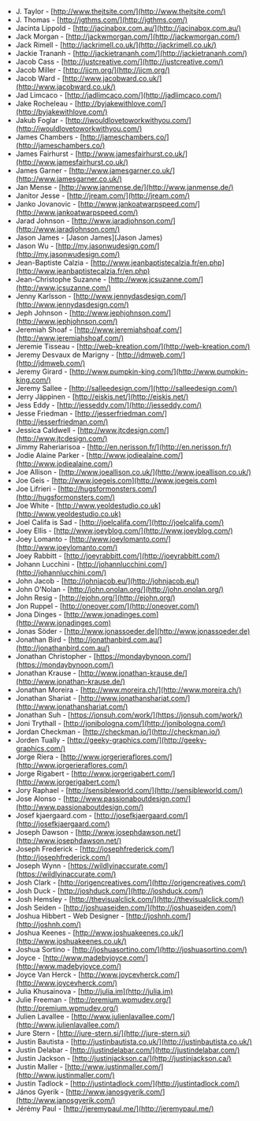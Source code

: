  * J. Taylor - [http://www.thejtsite.com/](http://www.thejtsite.com/)
 * J. Thomas - [http://jgthms.com/](http://jgthms.com/)
 * Jacinta Lippold - [http://jacinabox.com.au/](http://jacinabox.com.au/)
 * Jack Morgan - [http://jackwmorgan.com/](http://jackwmorgan.com/)
 * Jack Rimell - [http://jackrimell.co.uk/](http://jackrimell.co.uk/)
 * Jackie Trananh - [http://jackietrananh.com/](http://jackietrananh.com/)
 * Jacob Cass - [http://justcreative.com/](http://justcreative.com/)
 * Jacob Miller - [http://jjcm.org/](http://jjcm.org/)
 * Jacob Ward - [http://www.jacobward.co.uk/](http://www.jacobward.co.uk/)
 * Jad Limcaco - [http://jadlimcaco.com/](http://jadlimcaco.com/)
 * Jake Rocheleau - [http://byjakewithlove.com/](http://byjakewithlove.com/)
 * Jakub Foglar - [http://iwouldlovetoworkwithyou.com/](http://iwouldlovetoworkwithyou.com/)
 * James Chambers - [http://jameschambers.co/](http://jameschambers.co/)
 * James Fairhurst - [http://www.jamesfairhurst.co.uk/](http://www.jamesfairhurst.co.uk/)
 * James Garner - [http://www.jamesgarner.co.uk/](http://www.jamesgarner.co.uk/)
 * Jan Mense - [http://www.janmense.de/](http://www.janmense.de/)
 * Janitor Jesse - [http://jream.com/](http://jream.com/)
 * Janko Jovanovic - [http://www.jankoatwarpspeed.com/](http://www.jankoatwarpspeed.com/)
 * Jarad Johnson - [http://www.jaradjohnson.com/](http://www.jaradjohnson.com/)
 * Jason James - [Jason James](Jason James)
 * Jason Wu - [http://my.jasonwudesign.com/](http://my.jasonwudesign.com/)
 * Jean-Baptiste Calzia - [http://www.jeanbaptistecalzia.fr/en.php](http://www.jeanbaptistecalzia.fr/en.php)
 * Jean-Christophe Suzanne - [http://www.jcsuzanne.com/](http://www.jcsuzanne.com/)
 * Jenny Karlsson - [http://www.jennydasdesign.com/](http://www.jennydasdesign.com/)
 * Jeph Johnson - [http://www.jephjohnson.com/](http://www.jephjohnson.com/)
 * Jeremiah Shoaf - [http://www.jeremiahshoaf.com/](http://www.jeremiahshoaf.com/)
 * Jeremie Tisseau - [http://web-kreation.com/](http://web-kreation.com/)
 * Jeremy Desvaux de Marigny - [http://jdmweb.com/](http://jdmweb.com/)
 * Jeremy Girard - [http://www.pumpkin-king.com/](http://www.pumpkin-king.com/)
 * Jeremy Sallee - [http://salleedesign.com/](http://salleedesign.com/)
 * Jerry Jäppinen - [http://eiskis.net/](http://eiskis.net/)
 * Jess Eddy - [http://jesseddy.com/](http://jesseddy.com/)
 * Jesse Friedman - [http://jesserfriedman.com/](http://jesserfriedman.com/)
 * Jessica Caldwell - [http://www.jtcdesign.com/](http://www.jtcdesign.com/)
 * Jimmy Raheriarisoa - [http://en.nerisson.fr/](http://en.nerisson.fr/)
 * Jodie Alaine Parker - [http://www.jodiealaine.com/](http://www.jodiealaine.com/)
 * Joe Allison - [http://www.joeallison.co.uk/](http://www.joeallison.co.uk/)
 * Joe Geis - [http://www.joegeis.com](http://www.joegeis.com)
 * Joe Lifrieri - [http://hugsformonsters.com/](http://hugsformonsters.com/)
 * Joe White - [http://www.yeoldestudio.co.uk](http://www.yeoldestudio.co.uk)
 * Joel Califa is Sad - [http://joelcalifa.com/](http://joelcalifa.com/)
 * Joey Ellis - [http://www.joeyblog.com/](http://www.joeyblog.com/)
 * Joey Lomanto - [http://www.joeylomanto.com/](http://www.joeylomanto.com/)
 * Joey Rabbitt - [http://joeyrabbitt.com/](http://joeyrabbitt.com/)
 * Johann Lucchini - [http://johannlucchini.com/](http://johannlucchini.com/)
 * John Jacob - [http://johnjacob.eu/](http://johnjacob.eu/)
 * John O'Nolan - [http://john.onolan.org/](http://john.onolan.org/)
 * John Resig - [http://ejohn.org/](http://ejohn.org/)
 * Jon Ruppel - [http://oneover.com/](http://oneover.com/)
 * Jona Dinges - [http://www.jonadinges.com](http://www.jonadinges.com)
 * Jonas Söder - [http://www.jonassoeder.de](http://www.jonassoeder.de)
 * Jonathan Bird - [http://jonathanbird.com.au/](http://jonathanbird.com.au/)
 * Jonathan Christopher - [https://mondaybynoon.com/](https://mondaybynoon.com/)
 * Jonathan Krause - [http://www.jonathan-krause.de/](http://www.jonathan-krause.de/)
 * Jonathan Moreira - [http://www.moreira.ch/](http://www.moreira.ch/)
 * Jonathan Shariat - [http://www.jonathanshariat.com/](http://www.jonathanshariat.com/)
 * Jonathan Suh - [https://jonsuh.com/work/](https://jonsuh.com/work/)
 * Joni Trythall - [http://jonibologna.com/](http://jonibologna.com/)
 * Jordan Checkman - [http://checkman.io/](http://checkman.io/)
 * Jorden Tually - [http://geeky-graphics.com/](http://geeky-graphics.com/)
 * Jorge Riera - [http://www.jorgerieraflores.com/](http://www.jorgerieraflores.com/)
 * Jorge Rigabert - [http://www.jorgerigabert.com/](http://www.jorgerigabert.com/)
 * Jory Raphael - [http://sensibleworld.com/](http://sensibleworld.com/)
 * Jose Alonso - [http://www.passionaboutdesign.com/](http://www.passionaboutdesign.com/)
 * Josef kjaergaard.com - [http://josefkjaergaard.com/](http://josefkjaergaard.com/)
 * Joseph Dawson - [http://www.josephdawson.net/](http://www.josephdawson.net/)
 * Joseph Frederick - [http://josephfrederick.com/](http://josephfrederick.com/)
 * Joseph Wynn - [https://wildlyinaccurate.com/](https://wildlyinaccurate.com/)
 * Josh Clark - [http://origencreatives.com/](http://origencreatives.com/)
 * Josh Duck - [http://joshduck.com/](http://joshduck.com/)
 * Josh Hemsley - [http://thevisualclick.com/](http://thevisualclick.com/)
 * Josh Seiden - [http://joshuaseiden.com/](http://joshuaseiden.com/)
 * Joshua Hibbert - Web Designer - [http://joshnh.com/](http://joshnh.com/)
 * Joshua Keenes - [http://www.joshuakeenes.co.uk/](http://www.joshuakeenes.co.uk/)
 * Joshua Sortino - [http://joshuasortino.com/](http://joshuasortino.com/)
 * Joyce - [http://www.madebyjoyce.com/](http://www.madebyjoyce.com/)
 * Joyce Van Herck - [http://www.joycevherck.com/](http://www.joycevherck.com/)
 * Julia Khusainova - [http://julia.im](http://julia.im)
 * Julie Freeman - [http://premium.wpmudev.org/](http://premium.wpmudev.org/)
 * Julien Lavallee - [http://www.julienlavallee.com/](http://www.julienlavallee.com/)
 * Jure Stern - [http://jure-stern.si/](http://jure-stern.si/)
 * Justin Bautista - [http://justinbautista.co.uk/](http://justinbautista.co.uk/)
 * Justin Delabar - [http://justindelabar.com/](http://justindelabar.com/)
 * Justin Jackson - [http://justinjackson.ca/](http://justinjackson.ca/)
 * Justin Maller - [http://www.justinmaller.com/](http://www.justinmaller.com/)
 * Justin Tadlock - [http://justintadlock.com/](http://justintadlock.com/)
 * János Gyerik - [http://www.janosgyerik.com/](http://www.janosgyerik.com/)
 * Jérémy Paul - [http://jeremypaul.me/](http://jeremypaul.me/)